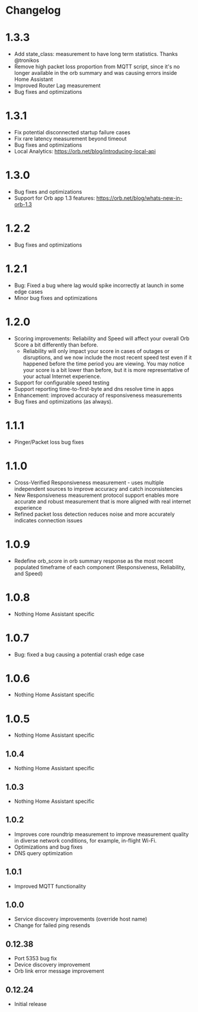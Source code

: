 # Changelog
# 1.3.3
- Add state_class: measurement to have long term statistics. Thanks @tronikos
- Remove high packet loss proportion from MQTT script, since it's no longer available in the orb summary and was causing errors inside Home Assistant
- Improved Router Lag measurement
- Bug fixes and optimizations

# 1.3.1
- Fix potential disconnected startup failure cases
- Fix rare latency measurement beyond timeout
- Bug fixes and optimizations
- Local Analytics: https://orb.net/blog/introducing-local-api

# 1.3.0
- Bug fixes and optimizations
- Support for Orb app 1.3 features: https://orb.net/blog/whats-new-in-orb-1.3

# 1.2.2
- Bug fixes and optimizations

# 1.2.1
- Bug: Fixed a bug where lag would spike incorrectly at launch in some edge cases
- Minor bug fixes and optimizations

# 1.2.0
- Scoring improvements: Reliability and Speed will affect your overall Orb Score a bit differently than before.
    - Reliability will only impact your score in cases of outages or disruptions, and we now include the most recent speed test even if it happened before the time period you are viewing. You may notice your score is a bit lower than before, but it is more representative of your actual Internet experience.
- Support for configurable speed testing
- Support reporting time-to-first-byte and dns resolve time in apps
- Enhancement: improved accuracy of responsiveness measurements
- Bug fixes and optimizations (as always).

# 1.1.1
- Pinger/Packet loss bug fixes

# 1.1.0
- Cross-Verified Responsiveness measurement - uses multiple independent sources to improve accuracy and catch inconsistencies
- New Responsiveness measurement protocol support enables more accurate and robust measurement that is more aligned with real internet experience
- Refined packet loss detection reduces noise and more accurately indicates connection issues

# 1.0.9
- Redefine orb_score in orb summary response as the most recent populated timeframe of each component (Responsiveness, Reliability, and Speed)

# 1.0.8
- Nothing Home Assistant specific

# 1.0.7
- Bug: fixed a bug causing a potential crash edge case

# 1.0.6
- Nothing Home Assistant specific

# 1.0.5
- Nothing Home Assistant specific

## 1.0.4
- Nothing Home Assistant specific

## 1.0.3
- Nothing Home Assistant specific

## 1.0.2
- Improves core roundtrip measurement to improve measurement quality in diverse network conditions, for example, in-flight Wi-Fi.
- Optimizations and bug fixes
- DNS query optimization

## 1.0.1
- Improved MQTT functionality

## 1.0.0
- Service discovery improvements (override host name)
- Change for failed ping resends

## 0.12.38
- Port 5353 bug fix
- Device discovery improvement
- Orb link error message improvement

## 0.12.24
- Initial release
